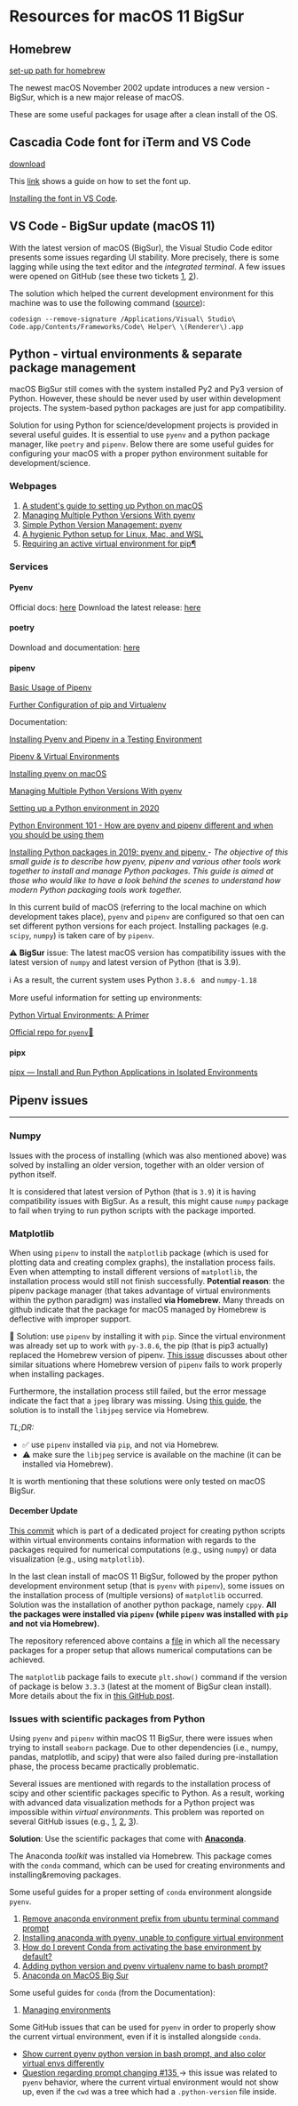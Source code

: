 # Resources for macOS 11 BigSur

## Homebrew

[set-up path for homebrew](https://apple.stackexchange.com/questions/148901/why-does-my-brew-installation-not-work)

The newest macOS November 2002 update introduces a new version - BigSur, which is a new major release of macOS.

These are some useful packages for usage after a clean install of the OS.

## Cascadia Code font for iTerm and VS Code

[download](https://github.com/microsoft/cascadia-code/releases)

This [link](https://www.hack-the-planet.net/2019/09/28/cascadia-font-for-macos-terminal/) shows a guide on how to set the font up.

[Installing the font in VS Code](https://github.com/microsoft/cascadia-code/wiki/Installing-Cascadia-Code).

## VS Code - BigSur update (macOS 11)

With the latest version of macOS (BigSur), the Visual Studio Code editor presents some issues regarding UI stability. More precisely, there is some lagging while using the text editor and the *integrated terminal*. A few issues were opened on GitHub (see these two tickets [1](https://github.com/microsoft/vscode/issues/107103), [2](https://github.com/microsoft/vscode/issues/105446)).

The solution which helped the current development environment for this machine was to use the following command ([source](https://github.com/microsoft/vscode/issues/105446#issuecomment-727537602)):

```shell
codesign --remove-signature /Applications/Visual\ Studio\ Code.app/Contents/Frameworks/Code\ Helper\ \(Renderer\).app
```

## Python - virtual environments & separate package management

macOS BigSur still comes with the system installed Py2 and Py3 version of Python. However, these should be never used by user within development projects. The system-based python packages are just for app compatibility.

Solution for using Python for science/development projects is provided in several useful guides. It is essential to use `pyenv` and a python package manager, like `poetry` and `pipenv`. Below there are some useful guides for configuring your macOS with a proper python environment suitable for development/science.

### Webpages

1. [A student's guide to setting up Python on macOS
](https://sarimabbas.com/blog/python)
2. [Managing Multiple Python Versions With pyenv
](https://realpython.com/intro-to-pyenv/#why-not-use-system-python)
3. [Simple Python Version Management: pyenv
](https://github.com/pyenv/pyenv#homebrew-on-macos)
4. [A hygienic Python setup for Linux, Mac, and WSL
](https://read.acloud.guru/my-python-setup-77c57a2fc4b6)
5. [Requiring an active virtual environment for pip¶
](https://docs.python-guide.org/dev/pip-virtualenv/)

### Services

#### Pyenv

Official docs: [here](https://github.com/pyenv/pyenv)
Download the latest release: [here](https://github.com/pyenv/pyenv/releases/tag/v1.2.21)

#### poetry

Download and documentation: [here](https://python-poetry.org/docs/)

#### pipenv

[Basic Usage of Pipenv](https://pipenv.pypa.io/en/latest/basics/#)

[Further Configuration of pip and Virtualenv](https://docs.python-guide.org/dev/pip-virtualenv/)


Documentation:
 
[Installing Pyenv and Pipenv in a Testing Environment](https://medium.com/@chris_birch/installing-pyenv-and-pipenv-to-easily-manage-python-dependencies-19735ce5dfb0#:~:text=Pipenv%20combines%20Pip%20with%20virtual,of%20Python%20for%20each%20project.&text=pipenv%20install%20is%20used%20to,add%20them%20to%20the%20Pipfile.)

[Pipenv & Virtual Environments](https://pipenv.pypa.io/en/latest/install/#installing-packages-for-your-project)

[Installing pyenv on macOS](https://binx.io/blog/2019/04/12/installing-pyenv-on-macos/)


[Managing Multiple Python Versions With pyenv](https://realpython.com/intro-to-pyenv/)

[Setting up a Python environment in 2020](https://dev.to/py3course/setting-up-a-python-environment-in-2020-3e9e)

[Python Environment 101 - How are pyenv and pipenv different and when you should be using them](https://towardsdatascience.com/python-environment-101-1d68bda3094d#f3ad)

[Installing Python packages in 2019: pyenv and pipenv
](https://gioele.io/pyenv-pipenv) - *The objective of this small guide is to describe how pyenv, pipenv and various other tools work together to install and manage Python packages. This guide is aimed at those who would like to have a look behind the scenes to understand how modern Python packaging tools work together.*


In this current build of macOS (referring to the local machine on which development takes place), `pyenv` and `pipenv` are configured so that oen can set different python versions for each project. Installing packages (e.g. `scipy`, `numpy`) is taken care of by `pipenv`. 

⚠️ **BigSur** issue: The latest macOS version has compatibility issues with the latest version of `numpy` and latest version of Python (that is 3.9).

ℹ️ As a result, the current system uses Python `3.8.6 ` and `numpy-1.18`

More useful information for setting up environments:

[Python Virtual Environments: A Primer](https://realpython.com/python-virtual-environments-a-primer/)

[Official repo for `pyenv`🚀](https://github.com/pyenv/pyenv#advanced-configuration)


#### pipx

[pipx — Install and Run Python Applications in Isolated Environments](https://pipxproject.github.io/pipx/)


## Pipenv issues
___

### Numpy

Issues with the process of installing (which was also mentioned above) was solved by installing an older version, together with an older version of python itself.

It is considered that latest version of Python (that is `3.9`) it is having compatibility issues with BigSur. As a result, this might cause `numpy` package to fail when trying to run python scripts with the package imported.

### Matplotlib

When using `pipenv` to install the `matplotlib` package (which is used for plotting data and creating complex graphs), the installation process fails. Even when attempting to install different versions of `matplotlib`, the installation process would still not finish successfully. 
**Potential reason**: the pipenv package manager (that takes advantage of virtual environments within the python paradigm) was installed **via Homebrew**. Many threads on github indicate that the package for macOS managed by Homebrew is deflective with improper support.

🌟 Solution: use `pipenv` by installing it with `pip`. Since the virtual environment was already set up to work with `py-3.8.6`, the pip (that is pip3 actually) replaced the Homebrew version of pipenv. [This issue](https://github.com/pypa/pipenv/issues/1169) discusses about other similar situations where Homebrew version of `pipenv` fails to work properly when installing packages.

Furthermore, the installation process still failed, but the error message indicate the fact that a `jpeg` library was missing. Using [this guide](https://stackoverflow.com/questions/64884415/cant-install-matplotlib-on-macos-big-sur), the solution is to install the `libjpeg` service via Homebrew.

*TL;DR:*

* ✅ use `pipenv` installed via `pip`, and not via Homebrew.
* ⚠️ make sure the `libjpeg` service is available on the machine (it can be installed via Homebrew).

It is worth mentioning that these solutions were only tested on macOS BigSur.

#### December Update

[This commit](https://github.com/basavyr/python-pyenv-pipenv/commit/faf07dcbc65b82aae0e419599315b176480f9a00) which is part of a dedicated project for creating python scripts within virtual environments contains information with regards to the packages required for numerical computations (e.g., using `numpy`) or data visualization (e.g., using `matplotlib`).

In the last clean install of macOS 11 BigSur, followed by the proper python development environment setup (that is `pyenv` with `pipenv`), some issues on the installation process of (multiple versions) of `matplotlib` occurred. Solution was the installation of another python package, namely `cppy`. **All the packages were installed via `pipenv` (while `pipenv` was installed with `pip` and not via Homebrew).**

The repository referenced above contains a [file](https://github.com/basavyr/python-pyenv-pipenv/blob/main/code/collage-maker/py_pckgs_info) in which all the necessary packages for a proper setup that allows numerical computations can be achieved.

The `matplotlib` package fails to execute `plt.show()` command if the version of package is below `3.3.3` (latest at the moment of BigSur clean install). More details about the fix in [this GitHub post](https://github.com/matplotlib/matplotlib/issues/18953).

### Issues with scientific packages from Python

Using `pyenv` and `pipenv` within macOS 11 BigSur, there were issues when trying to install `seaborn` package. Due to other dependencies (i.e., numpy, pandas, matplotlib, and scipy) that were also failed during pre-installation phase, the process became practically problematic.

Several issues are mentioned with regards to the installation process of scipy and other scientific packages specific to Python. As a result, working with advanced data visualization methods for a Python project was impossible within *virtual environments*. This problem was reported on several GitHub issues (e.g., [1](https://github.com/scipy/scipy/issues/13102), [2](https://github.com/numpy/numpy/issues/17784), [3](https://github.com/pypa/pipenv/issues/4564)).

**Solution**: Use the scientific packages that come with [**Anaconda**](https://www.anaconda.com/).

The Anaconda *toolkit* was installed via Homebrew. This package comes with the `conda` command, which can be used for creating environments and installing&removing packages.

Some useful guides for a proper setting of `conda` environment alongside `pyenv`.

1. [Remove anaconda environment prefix from ubuntu terminal command prompt](https://stackoverflow.com/questions/42674401/remove-anaconda-environment-prefix-from-ubuntu-terminal-command-prompt)
2. [Installing anaconda with pyenv, unable to configure virtual environment](https://stackoverflow.com/questions/58044214/installing-anaconda-with-pyenv-unable-to-configure-virtual-environment/58045893#:~:text=Both%20pyenv%20and%20conda%20are,using%20these%20two%20tools%20together.)
3. [How do I prevent Conda from activating the base environment by default?](https://stackoverflow.com/questions/54429210/how-do-i-prevent-conda-from-activating-the-base-environment-by-default/57974390#57974390)
4. [Adding python version and pyenv virtualenv name to bash prompt?](https://stackoverflow.com/questions/49655329/adding-python-version-and-pyenv-virtualenv-name-to-bash-prompt)
5. [Anaconda on MacOS Big Sur](https://aungzanbaw.medium.com/anaconda-on-macos-big-sur-8ae860a74c7a)

Some useful guides for `conda` (from the Documentation):

1. [Managing environments](https://docs.conda.io/projects/conda/en/latest/user-guide/tasks/manage-environments.html#using-pip-in-an-environment)

Some GitHub issues that can be used for `pyenv` in order to properly show the current virtual environment, even if it is installed alongside `conda`.

* [Show current pyenv python version in bash prompt, and also color virtual envs differently
](https://gist.github.com/frnhr/dba7261bcb6970cf6121)
* [Question regarding prompt changing #135
](https://github.com/pyenv/pyenv-virtualenv/issues/135) -> this issue was related to `pyenv` behavior, where the current virtual environment would not show up, even if the `cwd` was a tree which had a `.python-version` file inside.